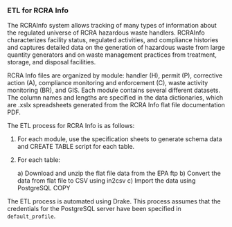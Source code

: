 ### ETL for RCRA Info ###

The RCRAInfo system allows tracking of many types of information about the regulated universe of RCRA hazardous waste handlers. RCRAInfo characterizes facility status, regulated activities, and compliance histories and captures detailed data on the generation of hazardous waste from large quantity generators and on waste management practices from treatment, storage, and disposal facilities.

RCRA Info files are organized by module: handler (H), permit (P), corrective action (A), compliance monitoring and enforcement (C), waste activity monitoring (BR), and GIS. Each module contains several different datasets. The column names and lengths are specified in the data dictionaries, which are .xslx spreadsheets generated from the RCRA Info flat file documentation PDF.

The ETL process for RCRA Info is as follows:

1. For each module, use the specification sheets to generate schema data and CREATE TABLE script for each table.

2. For each table:

    a) Download and unzip the flat file data from the EPA ftp
    b) Convert the data from flat file to CSV using in2csv
    c) Import the data using PostgreSQL COPY

The ETL process is automated using Drake. This process assumes that the credentials for the PostgreSQL server have been specified in `default_profile`. 
